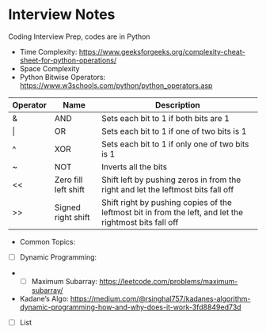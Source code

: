 # Interview Notes
Coding Interview Prep, codes are in Python
- Time Complexity: https://www.geeksforgeeks.org/complexity-cheat-sheet-for-python-operations/
- Space Complexity
- Python Bitwise Operators: https://www.w3schools.com/python/python_operators.asp

| Operator | Name | Description |
| ----------- | ----------- | ----------- |
| & | AND | Sets each bit to 1 if both bits are 1 |
| \| | OR | Sets each bit to 1 if one of two bits is 1 |
| ^ | XOR | Sets each bit to 1 if only one of two bits is 1 |
| ~ | NOT | Inverts all the bits |
| << | Zero fill left shift | Shift left by pushing zeros in from the right and let the leftmost bits fall off |
| >> | Signed right shift | Shift right by pushing copies of the leftmost bit in from the left, and let the rightmost bits fall off |
- Common Topics:
- [ ] Dynamic Programming:
- - [ ] Maximum Subarray: https://leetcode.com/problems/maximum-subarray/
- Kadane’s Algo: https://medium.com/@rsinghal757/kadanes-algorithm-dynamic-programming-how-and-why-does-it-work-3fd8849ed73d
- [ ] List
